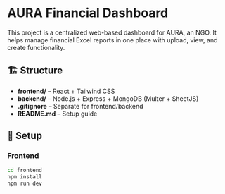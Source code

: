 # AURA Financial Dashboard

This project is a centralized web-based dashboard for AURA, an NGO. It helps manage financial Excel reports in one place with upload, view, and create functionality.

## 🏗️ Structure

- **frontend/** – React + Tailwind CSS
- **backend/** – Node.js + Express + MongoDB (Multer + SheetJS)
- **.gitignore** – Separate for frontend/backend
- **README.md** – Setup guide

## 🚀 Setup

### Frontend

```bash
cd frontend
npm install
npm run dev

